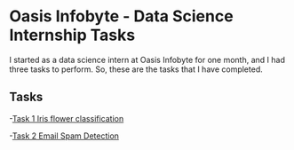 # Oasis Infobyte - Data Science Internship Tasks
I started as a data science intern at Oasis Infobyte for one month, and I had three tasks to perform.
So, these are the tasks that I have completed.

## Tasks
-[Task 1 Iris flower classification](https://github.com/Mohammadfaraz26/Oasis-Infobyte-Tasks/blob/main/Task-1%20Iris%20flower%20classification/Task1.ipynb)

-[Task 2 Email Spam Detection](https://github.com/Mohammadfaraz26/Oasis-Infobyte-Tasks/blob/main/Task-2%20Email%20spam%20detection/Task2.ipynb)
